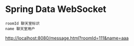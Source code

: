 # Spring Data WebSocket
```
roomId 聊天室标识
name 聊天室用户
```
[http://localhost:8080/message.html?roomId=111&name=aaa](http://localhost:8080/message.html?roomId=111&name=aaa)